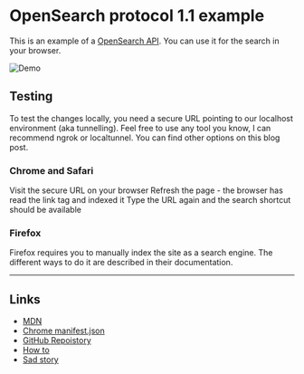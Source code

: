 # OpenSearch protocol 1.1  example

This is an example of a [OpenSearch API](https://developer.mozilla.org/en-US/docs/Web/OpenSearch). You can use it for the search in your browser.

![Demo](https://res.cloudinary.com/practicaldev/image/fetch/s--wWHHSWdF--/c_limit%2Cf_auto%2Cfl_progressive%2Cq_66%2Cw_880/https://dev-to-uploads.s3.amazonaws.com/uploads/articles/n89wqmafn53ubh1fp6b7.gif)

## Testing

To test the changes locally, you need a secure URL pointing to our localhost environment (aka tunnelling). Feel free to use any tool you know, I can recommend ngrok or localtunnel. You can find other options on this blog post.

### Chrome and Safari

Visit the secure URL on your browser
Refresh the page - the browser has read the link tag and indexed it
Type the URL again and the search shortcut should be available

### Firefox

Firefox requires you to manually index the site as a search engine. The different ways to do it are described in their documentation.

---

## Links

- [MDN](https://developer.mozilla.org/en-US/docs/Web/OpenSearch)
- [Chrome manifest.json](https://developer.mozilla.org/en-US/docs/Mozilla/Add-ons/WebExtensions/manifest.json/chrome_settings_overrides#example)
- [GitHub Repoistory](https://github.com/dewitt/opensearch)
- [How to](https://dev.to/arthurdenner/how-to-implement-a-search-shortcut-opensearch-on-any-website-3e9i)
- [Sad story](https://9to5google.com/2022/03/18/chrome-site-search-activate/)
